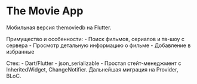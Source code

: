 # The Movie App

Мобильная версия themoviedb на Flutter.

Примущество и особенности:
    - Поиск фильмов, сериалов и тв-шоу с сервера
    - Просмотр детальную информацию о фильме
    - Добавление в избранные

Стек:
    - Dart/Flutter
    - json_serializable
    - Простая стейт-менеджмент с InheritedWidget, ChangeNotifier. Дальнейшая миграция на Provider, BLoC.

    

